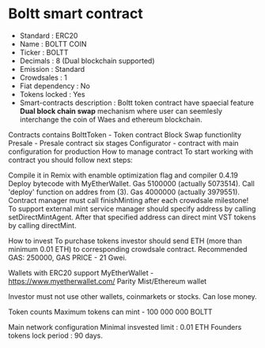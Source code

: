 # Boltt smart contract
* Standard : ERC20
* Name : BOLTT COIN
* Ticker : BOLTT
* Decimals : 8 (Dual blockchain supported)
* Emission : Standard
* Crowdsales : 1
* Fiat dependency : No
* Tokens locked : Yes
* Smart-contracts description : 
Boltt token contract have spaecial feature **Dual block chain swap** mechanism where user can seemlesly interchange the coin of Waes and ethereum blockchain.

Contracts contains
BolttToken - Token contract
Block Swap functionlity
Presale - Presale contract
six stages
Configurator - contract with main configuration for production
How to manage contract
To start working with contract you should follow next steps:

Compile it in Remix with enamble optimization flag and compiler 0.4.19
Deploy bytecode with MyEtherWallet. Gas 5100000 (actually 5073514).
Call 'deploy' function on addres from (3). Gas 4000000 (actually 3979551).
Contract manager must call finishMinting after each crowdsale milestone! To support external mint service manager should specify address by calling setDirectMintAgent. After that specified address can direct mint VST tokens by calling directMint.

How to invest
To purchase tokens investor should send ETH (more than minimum 0.01 ETH) to corresponding crowdsale contract. Recommended GAS: 250000, GAS PRICE - 21 Gwei.

Wallets with ERC20 support
MyEtherWallet - https://www.myetherwallet.com/
Parity
Mist/Ethereum wallet

Investor must not use other wallets, coinmarkets or stocks. Can lose money.

Token counts
Maximum tokens can mint - 100 000 000 BOLTT

Main network configuration
Minimal insvested limit : 0.01 ETH
Founders tokens lock period : 90 days.
